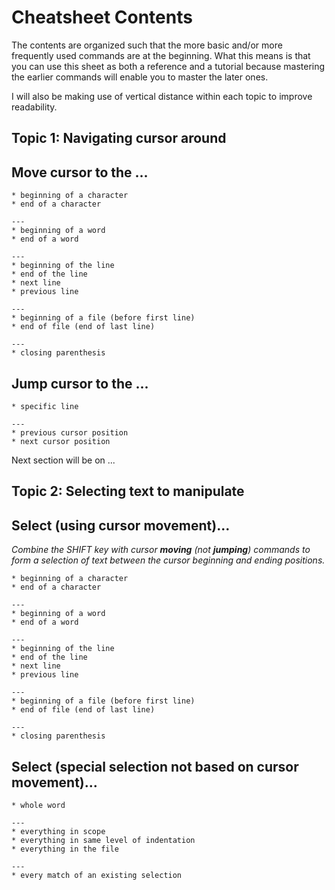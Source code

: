# Cheatsheet Contents

The contents are organized such that the more basic and/or more frequently used commands are at the beginning. What this means is that you can use this sheet as both a reference and a tutorial because mastering the earlier commands will enable you to master the later ones.

I will also be making use of vertical distance within each topic to improve readability.

## Topic 1: Navigating cursor around

**Move cursor to the ...**
---

    * beginning of a character
    * end of a character

    ---
    * beginning of a word
    * end of a word

    ---
    * beginning of the line
    * end of the line
    * next line
    * previous line

    ---
    * beginning of a file (before first line)
    * end of file (end of last line)

    ---
    * closing parenthesis

**Jump cursor to the ...**
---

    * specific line

    ---
    * previous cursor position
    * next cursor position

Next section will be on ...

## Topic 2: Selecting text to manipulate

**Select (using cursor movement)...**
---

*Combine the SHIFT key with cursor **moving** (not **jumping**) commands to form a selection of text between the cursor beginning and ending positions.*

    * beginning of a character
    * end of a character

    ---
    * beginning of a word
    * end of a word

    ---
    * beginning of the line
    * end of the line
    * next line
    * previous line

    ---
    * beginning of a file (before first line)
    * end of file (end of last line)

    ---
    * closing parenthesis


**Select (special selection not based on cursor movement)...**
---

    * whole word

    ---
    * everything in scope
    * everything in same level of indentation
    * everything in the file

    ---
    * every match of an existing selection
